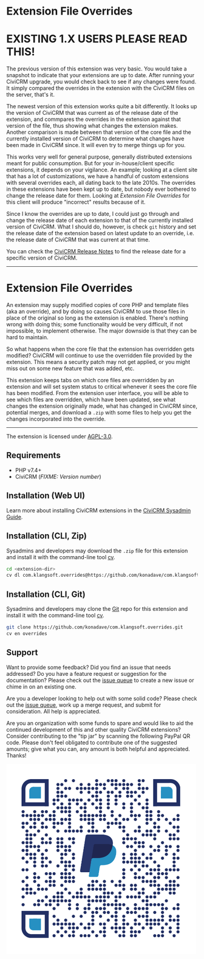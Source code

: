 # Extension File Overrides

# EXISTING 1.X USERS PLEASE READ THIS!

The previous version of this extension was very basic. You would take a snapshot to indicate that your extensions are up to date. After running your CiviCRM upgrade, you would check back to see if any changes were found. It simply compared the overrides in the extension with the CiviCRM files on the server, that's it.

The newest version of this extension works quite a bit differently. It looks up the version of CiviCRM that was current as of the release date of the extension, and commpares the overrides in the extension against that version of the file, thus showing what changes the extension makes. Another comparison is made between that version of the core file and the currently installed version of CiviCRM to determine what changes have been made in CiviCRM since. It will even try to merge things up for you.

This works very well for general purpose, generally distributed extensions meant for public consumption. But for your in-house/client specific extensions, it depends on your vigilance. An example; looking at a client site that has a lot of customizations, we have a handful of custom extensions with several overrides each, all dating back to the late 2010s. The overrides in these extensions have been kept up to date, but nobody ever bothered to change the release date for them. Looking at *Extension File Overrides* for this client will produce "incorrect" results because of it.

Since I know the overrides are up to date, I could just go through and change the release date of each extension to that of the currently installed version of CiviCRM. What I should do, however, is check `git` history and set the release date of the extension based on latest update to an override, i.e. the release date of CiviCRM that was current at that time.

You can check the [CiviCRM Release Notes](https://github.com/civicrm/civicrm-core/blob/master/release-notes.md) to find the release date for a specific version of CiviCRM.

---
# Extension File Overrides

An extension may supply modified copies of core PHP and template files (aka an override), and by doing so causes CiviCRM to use those files in place of the original so long as the extension is enabled. There's nothing wrong with doing this; some functionality would be very difficult, if not impossible, to implement otherwise. The major downside is that they can be hard to maintain.

So what happens when the core file that the extension has overridden gets modified? CiviCRM will continue to use the overridden file provided by the extension. This means a security patch may not get applied, or you might miss out on some new feature that was added, etc.

This extension keeps tabs on which core files are overridden by an extension and will set system status to critical whenever it sees the core file has been modified. From the extension user interface, you will be able to see which files are overridden, which have been updated, see what changes the extension originally made, what has changed in CiviCRM since, potential merges, and download a `.zip` with some files to help you get the changes incorporated into the override.

---

The extension is licensed under [AGPL-3.0](LICENSE.txt).

## Requirements

* PHP v7.4+
* CiviCRM (*FIXME: Version number*)

## Installation (Web UI)

Learn more about installing CiviCRM extensions in the [CiviCRM Sysadmin Guide](https://docs.civicrm.org/sysadmin/en/latest/customize/extensions/).

## Installation (CLI, Zip)

Sysadmins and developers may download the `.zip` file for this extension and
install it with the command-line tool [cv](https://github.com/civicrm/cv).

```bash
cd <extension-dir>
cv dl com.klangsoft.overrides@https://github.com/konadave/com.klangsoft.overrides/archive/master.zip
```

## Installation (CLI, Git)

Sysadmins and developers may clone the [Git](https://en.wikipedia.org/wiki/Git) repo for this extension and
install it with the command-line tool [cv](https://github.com/civicrm/cv).

```bash
git clone https://github.com/konadave/com.klangsoft.overrides.git
cv en overrides
```

## Support

Want to provide some feedback? Did you find an issue that needs addressed? Do you have a feature request or suggestion for the documentation? Please check out the <a href="https://github.com/konadave/com.klangsoft.overrides/issues" target="_blank">issue queue</a> to create a new issue or chime in on an existing one.

Are you a developer looking to help out with some solid code? Please check out the <a href="https://github.com/konadave/com.klangsoft.overrides/issues" target="_blank">issue queue</a>, work up a merge request, and submit for consideration. All help is appreciated.

Are you an organization with some funds to spare and would like to aid the continued development of this and other quality CiviCRM extensions? Consider contributing to the "tip jar" by scanning the following PayPal QR code. Please don't feel obligated to contribute one of the suggested amounts; give what you can, any amount is both helpful and appreciated. Thanks!

![Tips are appeciated!](images/qrcode.png)